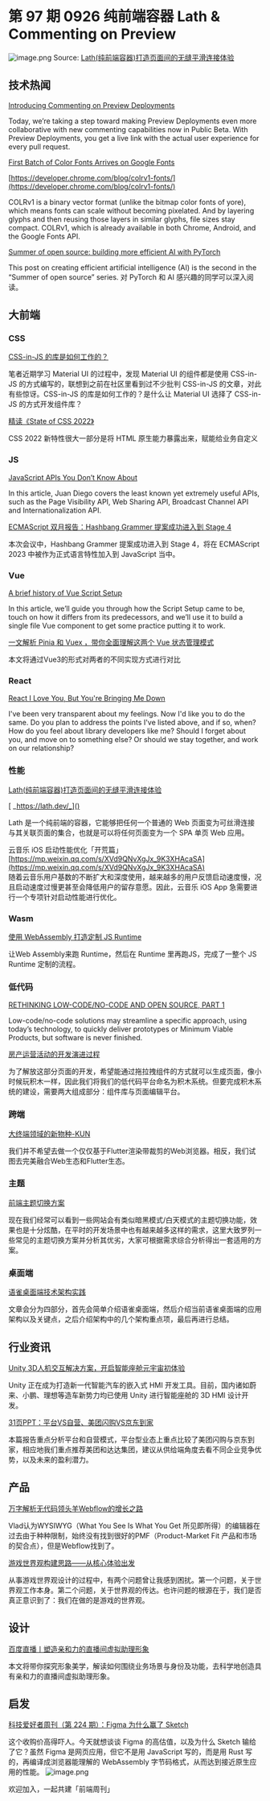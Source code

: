 # 第 97 期 0926 纯前端容器 Lath & Commenting on Preview
![image.png](https://cdn.nlark.com/yuque/0/2022/png/85771/1664124039512-df6285de-b900-4ddf-bb2f-d226809d754e.png#clientId=ua223d815-7de8-4&crop=0&crop=0&crop=1&crop=1&errorMessage=unknown%20error&from=paste&height=244&id=uca16a45b&margin=%5Bobject%20Object%5D&name=image.png&originHeight=488&originWidth=1080&originalType=binary&ratio=1&rotation=0&showTitle=false&size=319459&status=error&style=none&taskId=u4b6fb2eb-0da9-4241-a691-8fe7a7653b4&title=&width=540)
Source: [Lath(纯前端容器)打造页面间的无缝平滑连接体验](https://mp.weixin.qq.com/s/idHHsTdjya0GAlYJSeaLqQ)
## 技术热闻
[Introducing Commenting on Preview Deployments](https://vercel.com/blog/introducing-commenting-on-preview-deployments)

Today, we’re taking a step toward making Preview Deployments even more collaborative with new commenting capabilities now in Public Beta. With Preview Deployments, you get a live link with the actual user experience for every pull request.

[First Batch of Color Fonts Arrives on Google Fonts](https://material.io/blog/color-fonts-are-here)


[https://developer.chrome.com/blog/colrv1-fonts/](https://developer.chrome.com/blog/colrv1-fonts/)

COLRv1 is a binary vector format (unlike the bitmap color fonts of yore), which means fonts can scale without becoming pixelated. And by layering glyphs and then reusing those layers in similar glyphs, file sizes stay compact. COLRv1, which is already available in both Chrome, Android, and the Google Fonts API.

[Summer of open source: building more efficient AI with PyTorch](https://developers.facebook.com/blog/post/2022/09/20/summer-of-open-source-building-more-efficient-ai-with-pytorch/)

This post on creating efficient artificial intelligence (AI) is the second in the “Summer of open source” series. 对 PyTorch 和 AI 感兴趣的同学可以深入阅读。

## 大前端
### CSS
[CSS-in-JS 的库是如何工作的？](https://mp.weixin.qq.com/s/_d8g3GXgMDD2X_YWtjk-jw)

笔者近期学习 Material UI 的过程中，发现 Material UI 的组件都是使用 CSS-in-JS 的方式编写的，联想到之前在社区里看到过不少批判 CSS-in-JS 的文章，对此有些惊讶。CSS-in-JS 的库是如何工作的？是什么让 Material UI 选择了 CSS-in-JS 的方式开发组件库？

[精读《State of CSS 2022》](https://mp.weixin.qq.com/s/N33CBhVRwETgbtr3oSW-TA)

CSS 2022 新特性很大一部分是将 HTML 原生能力暴露出来，赋能给业务自定义

### JS
[JavaScript APIs You Don’t Know About](https://www.smashingmagazine.com/2022/09/javascript-api-guide/)

In this article, Juan Diego covers the least known yet extremely useful APIs, such as the Page Visibility API, Web Sharing API, Broadcast Channel API and Internationalization API.

[ECMAScript 双月报告：Hashbang Grammer 提案成功进入到 Stage 4](https://mp.weixin.qq.com/s/tmxPlwgsX0-x8lFS5adZxA)

本次会议中，Hashbang Grammer 提案成功进入到 Stage 4，将在 ECMAScript 2023 中被作为正式语言特性加入到 JavaScript 当中。

### Vue
[A brief history of Vue Script Setup](https://medium.com/vue-mastery/a-brief-history-of-vue-script-setup-c0aefb6c6c23)

In this article, we’ll guide you through how the Script Setup came to be, touch on how it differs from its predecessors, and we’ll use it to build a single file Vue component to get some practice putting it to work.

[一文解析 Pinia 和 Vuex ，带你全面理解这两个 Vue 状态管理模式](https://mp.weixin.qq.com/s/qGmH8gLM0_2pzVURK4psYA)

本文将通过Vue3的形式对两者的不同实现方式进行对比

### React
[React I Love You, But You're Bringing Me Down](https://marmelab.com/blog/2022/09/20/react-i-love-you.html)

I've been very transparent about my feelings. Now I'd like you to do the same. Do you plan to address the points I've listed above, and if so, when? How do you feel about library developers like me? Should I forget about you, and move on to something else? Or should we stay together, and work on our relationship?

### 性能
[Lath(纯前端容器)打造页面间的无缝平滑连接体验](https://mp.weixin.qq.com/s/idHHsTdjya0GAlYJSeaLqQ)


[ _https://lath.dev/_]()

Lath 是一个纯前端的容器，它能够把任何一个普通的 Web 页面变为可丝滑连接与其关联页面的集合，也就是可以将任何页面变为一个 SPA 单页 Web 应用。

云音乐 iOS 启动性能优化「开荒篇」
[https://mp.weixin.qq.com/s/XVd9QNvXgJx_9K3XHAcaSA](https://mp.weixin.qq.com/s/XVd9QNvXgJx_9K3XHAcaSA)	
随着云音乐用户基数的不断扩大和深度使用，越来越多的用户反馈启动速度慢，况且启动速度过慢更甚至会降低用户的留存意愿。因此，云音乐 iOS App 急需要进行一个专项针对启动性能进行优化。

### Wasm
[使用 WebAssembly 打造定制 JS Runtime](https://mp.weixin.qq.com/s/jMFdha5FNqo2lPmyx10SIQ)

让Web Assembly来跑 Runtime，然后在 Runtime 里再跑JS，完成了一整个 JS Runtime 定制的流程。

### 低代码
[RETHINKING LOW-CODE/NO-CODE AND OPEN SOURCE, PART 1](https://www.nearform.com/blog/rethinking-low-code-no-code-open-source-pt-1/)

Low-code/no-code solutions may streamline a specific approach, using today’s technology, to quickly deliver prototypes or Minimum Viable Products, but software is never finished.

[房产运营活动的开发演进过程](https://mp.weixin.qq.com/s/7CAUGCutdEtatFvFI08QEg)

为了解放这部分页面的开发，希望能通过拖拉拽组件的方式就可以生成页面，像小时候玩积木一样，因此我们将我们的低代码平台命名为积木系统。但要完成积木系统的建设，需要两大组成部分：组件库与页面编辑平台。

### 跨端
[大终端领域的新物种-KUN](https://mp.weixin.qq.com/s/tDDI9Wn5eUTOJKHxYL27xg)

我们并不希望去做一个仅仅基于Flutter渲染带裁剪的Web浏览器。相反，我们试图去完美融合Web生态和Flutter生态。

### 主题
[前端主题切换方案](https://mp.weixin.qq.com/s/bSpIbygNv1kfRcD7xHQLvA)

现在我们经常可以看到一些网站会有类似暗黑模式/白天模式的主题切换功能，效果也是十分炫酷，在平时的开发场景中也有越来越多这样的需求，这里大致罗列一些常见的主题切换方案并分析其优劣，大家可根据需求综合分析得出一套适用的方案。

### 桌面端
[语雀桌面端技术架构实践](https://mp.weixin.qq.com/s/Up9rUP6BW2BVCrksi52GDw)

文章会分为四部分，首先会简单介绍语雀桌面端，然后介绍当前语雀桌面端的应用架构以及关键点，之后介绍架构中的几个架构重点项，最后再进行总结。

## 行业资讯
[Unity 3D人机交互解决方案，开启智能座舱元宇宙初体验](https://mp.weixin.qq.com/s/rdrbBf2DL3KOOHH-jITxBw)

Unity 正在成为打造新一代智能汽车的嵌入式 HMI 开发工具。目前，国内诸如蔚来、小鹏、理想等造车新势力均已使用 Unity 进行智能座舱的 3D HMI 设计开发。

[31页PPT：平台VS自营、美团闪购VS京东到家](https://mp.weixin.qq.com/s/IlXl-zGM4Kq9wvdzN6--RA)

本篇报告重点分析平台和自营模式，平台型业态上重点比较了美团闪购与京东到家，相应地我们重点推荐美团和达达集团，建议从供给端角度去看不同企业竞争优势，以及未来的盈利潜力。

## 产品
[万字解析无代码领头羊Webflow的增长之路](https://mp.weixin.qq.com/s/kaE9gN-J_k6NFpwc7IcVWw)

Vlad认为WYSIWYG（What You See Is What You Get 所见即所得）的编辑器在过去由于种种限制，始终没有找到很好的PMF（Product-Market Fit 产品和市场的契合点），但是Webflow找到了。

[游戏世界观构建思路——从核心体验出发](https://mp.weixin.qq.com/s/Ned8VdW3Ri8sQhW3wZWuYA)

从事游戏世界观设计的过程中，有两个问题曾让我感到困扰。第一个问题，关于世界观工作本身。第二个问题，关于世界观的传达。也许问题的根源在于，我们是否真正意识到了：我们在做的是游戏的世界观。

## 设计
[百度直播丨塑造亲和力的直播间虚拟助理形象](https://mp.weixin.qq.com/s/VCB2yFkBf6A3ukWZW18GiQ)

本文将带你探究形象美学，解读如何围绕业务场景与身份及功能，去科学地创造具有亲和力的直播间虚拟助理形象。

## 启发
[科技爱好者周刊（第 224 期）：Figma 为什么赢了 Sketch](http://www.ruanyifeng.com/blog/2022/09/weekly-issue-224.html)

这个收购价高得吓人。今天就想谈谈 Figma 的高估值，以及为什么 Sketch 输给了它？虽然 Figma 是网页应用，但它不是用 JavaScript 写的，而是用 Rust 写的，再编译成浏览器能理解的 WebAssembly 字节码格式，从而达到接近原生应用的性能。
![image.png](https://cdn.nlark.com/yuque/0/2020/png/85771/1605930034828-7fc81343-651f-4a15-8465-eebe5a23cf61.png#crop=0&crop=0&crop=1&crop=1&height=31&id=C5Hpa&margin=%5Bobject%20Object%5D&name=image.png&originHeight=90&originWidth=2186&originalType=binary&ratio=1&rotation=0&showTitle=false&size=14325&status=done&style=none&title=&width=746)


欢迎加入，一起共建「前端周刊」

